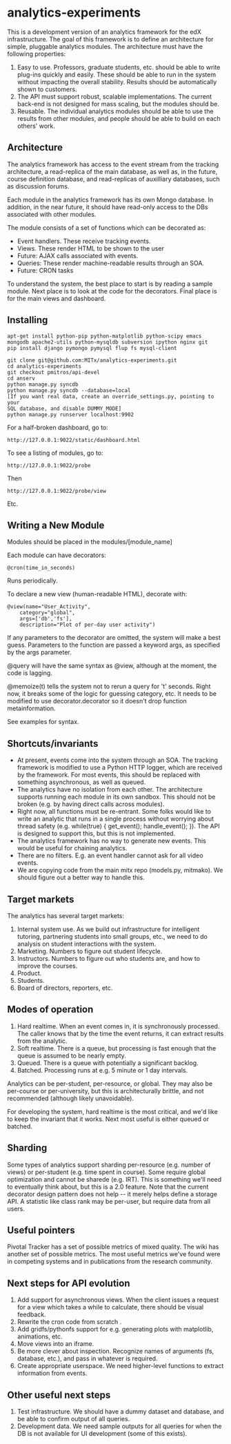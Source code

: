 analytics-experiments
=====================

This is a development version of an analytics framework for the edX
infrastructure. The goal of this framework is to define an
architecture for simple, pluggable analytics modules. The architecture
must have the following properties:

1. Easy to use. Professors, graduate students, etc. should be able to
write plug-ins quickly and easily. These should be able to run in the
system without impacting the overall stability. Results should be
automatically shown to customers. 
2. The API must support robust, scalable implementations. The current
back-end is not designed for mass scaling, but the modules should be. 
3. Reusable. The individual analytics modules should be able to use
the results from other modules, and people should be able to build on
each others' work.

Architecture
------------

The analytics framework has access to the event stream from the
tracking architecture, a read-replica of the main database, as well
as, in the future, course definition database, and read-replicas of
auxilliary databases, such as discussion forums. 

Each module in the analytics framework has its own Mongo database. In
addition, in the near future, it should have read-only access to the
DBs associated with other modules.

The module consists of a set of functions which can be decorated as: 
* Event handlers. These receive tracking events. 
* Views. These render HTML to be shown to the user
* Future: AJAX calls associated with events. 
* Queries: These render machine-readable results through an SOA. 
* Future: CRON tasks

To understand the system, the best place to start is by reading a
sample module. Next place is to look at the code for the
decorators. Final place is for the main views and dashboard. 

Installing
----------

    apt-get install python-pip python-matplotlib python-scipy emacs mongodb apache2-utils python-mysqldb subversion ipython nginx git 
    pip install django pymongo pymysql flup fs mysql-client
    
    git clone git@github.com:MITx/analytics-experiments.git
    cd analytics-experiments
    git checkout pmitros/api-devel
    cd anserv
    python manage.py syncdb
    python manage.py syncdb --database=local
    [If you want real data, create an override_settings.py, pointing to your 
    SQL database, and disable DUMMY_MODE]
    python manage.py runserver localhost:9902

For a half-broken dashboard, go to: 

    http://127.0.0.1:9022/static/dashboard.html

To see a listing of modules, go to: 

    http://127.0.0.1:9022/probe

Then 

    http://127.0.0.1:9022/probe/view

Etc. 

Writing a New Module
--------------------
Modules should be placed in the modules/[module_name]

Each module can have decorators: 

    @cron(time_in_seconds)

Runs periodically. 

To declare a new view (human-readable HTML), decorate with: 

    @view(name="User_Activity", 
        category="global", 
        args=['db','fs'], 
        description="Plot of per-day user activity")

If any parameters to the decorator are omitted, the system will make a
best guess. Parameters to the function are passed a keyword args, as
specified by the args parameter.

@query will have the same syntax as @view, although at the moment, the
code is lagging.

@memoize(t) tells the system not to rerun a query for 't'
seconds. Right now, it breaks some of the logic for guessing category,
etc. It needs to be modified to use decorator.decorator so it doesn't
drop function metainformation.

See examples for syntax. 

Shortcuts/invariants
--------------------

* At present, events come into the system through an SOA. The tracking
framework is modified to use a Python HTTP logger, which are received
by the framework. For most events, this should be replaced with
something asynchronous, as well as queued.
* The analytics have no isolation from each other. The architecture
supports running each module in its own sandbox. This should not be
broken (e.g. by having direct calls across modules).
* Right now, all functions must be re-entrant. Some folks would like to
write an analytic that runs in a single process without worrying about
thread safety (e.g. while(true) { get_event(); handle_event(); }). The
API is designed to support this, but this is not implemented.
* The analytics framework has no way to generate new events. This would be 
useful for chaining analytics.
* There are no filters. E.g. an event handler cannot ask for all video events. 
* We are copying code from the main mitx repo (models.py, mitmako). We
  should figure out a better way to handle this.

Target markets
--------------

The analytics has several target markets: 

1. Internal system use. As we build out infrastructure for intelligent
tutoring, partnering students into small groups, etc., we need to do
analysis on student interactions with the system.
2. Marketing. Numbers to figure out student lifecycle. 
3. Instructors. Numbers to figure out who students are, and how to
improve the courses. 
4. Product. 
5. Students. 
6. Board of directors, reporters, etc. 

Modes of operation
------------------

1. Hard realtime. When an event comes in, it is synchronously
processed. The caller knows that by the time the event returns, it can
extract results from the analytic.
2. Soft realtime. There is a queue, but processing is fast enough that
the queue is assumed to be nearly empty.
3. Queued. There is a queue with potentially a significant backlog. 
4. Batched. Processing runs at e.g. 5 minute or 1 day intervals. 

Analytics can be per-student, per-resource, or global. They may also
be per-course or per-university, but this is architecturally brittle,
and not recommended (although likely unavoidable).

For developing the system, hard realtime is the most critical, and
we'd like to keep the invariant that it works. Next most useful is
either queued or batched. 

Sharding
--------

Some types of analytics support sharding per-resource (e.g. number of
views) or per-student (e.g. time spent in course). Some require global
optimization and cannot be sharede (e.g. IRT). This is something we'll
need to eventually think about, but this is a 2.0 feature. Note that
the current decorator design pattern does not help -- it merely helps
define a storage API. A statistic like class rank may be per-user, but
require data from all users. 

Useful pointers
---------------

Pivotal Tracker has a set of possible metrics of mixed quality. The
wiki has another set of possible metrics. The most useful metrics
we've found were in competing systems and in publications from the
research community.

Next steps for API evolution
----------

1. Add support for asynchronous views. When the client issues a
request for a view which takes a while to calculate, there should be
visual feedback.
2. Rewrite the cron code from scratch .
3. Add gridfs/pythonfs support for e.g. generating plots with
matplotlib, animations, etc.
4. Move views into an iframe. 
5. Be more clever about inspection. Recognize names of arguments (fs,
database, etc.), and pass in whatever is required.
6. Create appropriate userspace. We need higher-level functions to
extract information from events.

Other useful next steps
-----------------------

1. Test infrastructure. We should have a dummy dataset and database,
and be able to confirm output of all queries.
2. Development data. We need sample outputs for all queries for when
the DB is not available for UI development (some of this exists). 

